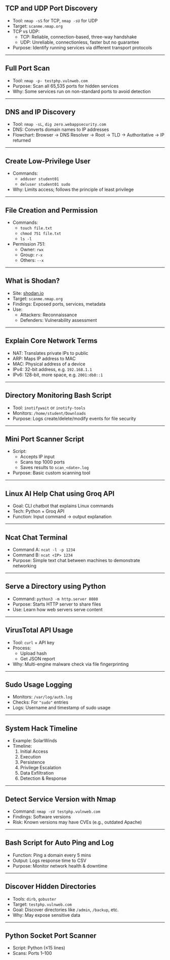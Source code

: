 

## TCP and UDP Port Discovery

- Tool: `nmap -sS` for TCP, `nmap -sU` for UDP  
- Target: `scanme.nmap.org`  
- TCP vs UDP:  
  - TCP: Reliable, connection-based, three-way handshake  
  - UDP: Unreliable, connectionless, faster but no guarantee  
- Purpose: Identify running services via different transport protocols  

---

## Full Port Scan

- Tool: `nmap -p- testphp.vulnweb.com`  
- Purpose: Scan all 65,535 ports for hidden services  
- Why: Some services run on non-standard ports to avoid detection  

---

## DNS and IP Discovery

- Tool: `nmap -sL`, `dig zero.webappsecurity.com`  
- DNS: Converts domain names to IP addresses  
- Flowchart: Browser → DNS Resolver → Root → TLD → Authoritative → IP returned  

---

## Create Low-Privilege User

- Commands:  
  - `adduser student01`  
  - `deluser student01 sudo`  
- Why: Limits access; follows the principle of least privilege  

---

## File Creation and Permission

- Commands:  
  - `touch file.txt`  
  - `chmod 751 file.txt`  
  - `ls -l`  
- Permission 751:  
  - Owner: `rwx`  
  - Group: `r-x`  
  - Others: `--x`  

---

## What is Shodan?

- Site: [shodan.io](https://www.shodan.io)  
- Target: `scanme.nmap.org`  
- Findings: Exposed ports, services, metadata  
- Use:  
  - Attackers: Reconnaissance  
  - Defenders: Vulnerability assessment  

---

## Explain Core Network Terms

- NAT: Translates private IPs to public  
- ARP: Maps IP address to MAC  
- MAC: Physical address of a device  
- IPv4: 32-bit address, e.g. `192.168.1.1`  
- IPv6: 128-bit, more space, e.g. `2001:db8::1`  

---

## Directory Monitoring Bash Script

- Tool: `inotifywait` or `inotify-tools`  
- Monitors: `/home/student/Downloads`  
- Purpose: Logs create/delete/modify events for file security  

---

## Mini Port Scanner Script

- Script:  
  - Accepts IP input  
  - Scans top 1000 ports  
  - Saves results to `scan_<date>.log`  
- Purpose: Basic custom scanning tool  

---

## Linux AI Help Chat using Groq API

- Goal: CLI chatbot that explains Linux commands  
- Tech: Python + Groq API  
- Function: Input command → output explanation  

---

## Ncat Chat Terminal

- Command A: `ncat -l -p 1234`  
- Command B: `ncat <IP> 1234`  
- Purpose: Simple text chat between machines to demonstrate networking  

---

## Serve a Directory using Python

- Command: `python3 -m http.server 8080`  
- Purpose: Starts HTTP server to share files  
- Use: Learn how web servers serve content  

---

## VirusTotal API Usage

- Tool: `curl` + API key  
- Process:  
  - Upload hash  
  - Get JSON report  
- Why: Multi-engine malware check via file fingerprinting  

---

## Sudo Usage Logging

- Monitors: `/var/log/auth.log`  
- Checks: For `"sudo"` entries  
- Logs: Username and timestamp of sudo usage  

---

## System Hack Timeline

- Example: SolarWinds  
- Timeline:  
  1. Initial Access  
  2. Execution  
  3. Persistence  
  4. Privilege Escalation  
  5. Data Exfiltration  
  6. Detection & Response  

---

## Detect Service Version with Nmap

- Command: `nmap -sV testphp.vulnweb.com`  
- Findings: Software versions  
- Risk: Known versions may have CVEs (e.g., outdated Apache)  

---

## Bash Script for Auto Ping and Log

- Function: Ping a domain every 5 mins  
- Output: Logs response time to CSV  
- Purpose: Monitor network health & downtime  

---

## Discover Hidden Directories

- Tools: `dirb`, `gobuster`  
- Target: `testphp.vulnweb.com`  
- Goal: Discover directories like `/admin`, `/backup`, etc.  
- Why: May expose sensitive data  

---

## Python Socket Port Scanner

- Script: Python (≤15 lines)  
- Scans: Ports 1–100
